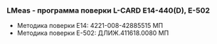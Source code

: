 ### LMeas - программа поверки L-CARD E14-440(D), E-502
+ Методика поверки Е14: 4221-008-42885515 МП
+ Методика поверки Е-502: ДЛИЖ.411618.0080 МП
